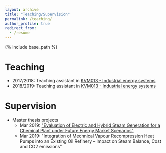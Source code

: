 ```yaml
---
layout: archive
title: "Teaching/Supervision"
permalink: /teaching/
author_profile: true
redirect_from:
  - /resume
---
```


{% include base_path %}

Teaching
======
* 2017/2018: Teaching assistant in [KVM013 - Industrial energy systems](https://student.portal.chalmers.se/en/chalmersstudies/courseinformation/Pages/SearchCourse.aspx?course_id=29668&parsergrp=3)
* 2018/2019: Teaching assistant in [KVM013 - Industrial energy systems](https://student.portal.chalmers.se/en/chalmersstudies/courseinformation/Pages/SearchCourse.aspx?course_id=29668&parsergrp=3)

Supervision
======
* Master thesis projects
  * Mar 2019: ["Evaluation of Electric and Hybrid Steam Generation for a Chemical Plant under Future Energy Market Scenarios"](http://publications.lib.chalmers.se/records/fulltext/256671/256671.pdf)
  * Mar 2019: "Integration of Mechnical Vapour Recompression Heat Pumps into an Existing Oil Refinery – Impact on Steam Balance, Cost and CO2 emissions"
